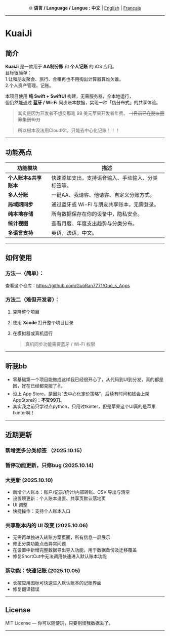 <p align="center">
  🌐 <b>语言 / Language / Langue :</b>
  <b>中文</b> |
  <a href="README.md">English</a> |
  <a href="README_FR.md">Français</a>
</p>

---
# KuaiJi   

## 简介

**KuaiJi** 是一款用于 **AA制分账** 和 **个人记账** 的 iOS 应用。  
目标很简单：  
1.让和朋友聚会、旅行、合租再也不用掏出计算器算谁欠谁。  
2.个人资产管理，记账。

本项目使用 **纯 Swift + SwiftUI** 构建，无需服务器，全本地运行，  
但仍然能通过 **蓝牙 / Wi-Fi** 同步账本数据，实现一种「伪分布式」的共享体验。  
> 其实是因为开发者不想交那笔 99 美元苹果开发者年费。 ~~（目前已在朋友圈筹集到10刀~~

> 所以根本没法用CloudKit，只能去中心化记账！！！
---

## 功能亮点

| 功能模块 | 描述 |
|-----------|------|
| **个人账本&共享账本** | 快速添加支出，支持语音输入、手动输入、分类标签等。 |
| **多人分账** | 一键AA、我请客、他请客、自定义分账方式。 |
| **局域网同步** | 通过蓝牙或 Wi-Fi 与朋友共享账本，无需登录。 |
| **纯本地存储** | 所有数据保存在你的设备中，隐私安全。 |
| **统计视图** | 查看月度、年度支出趋势与分类分布。 |
| **多语言支持** | 英语，法语，中文。 |


---

## 如何使用
### 方法一（简单）：  
查看这个仓库：https://github.com/GuoRan7771/Guo_s_Apps

### 方法二（难但开发者）：  

1. 克隆整个项目   

2. 使用 **Xcode** 打开整个项目目录  
3. 在模拟器或真机运行

   > 真机同步功能需要蓝牙 / Wi-Fi 权限

---

## 听我bb

* 零基础第一个项目能做成这样我已经很开心了，从代码到UI到分发，真的都是困，好在已经都克服了✌️。  
* 没上 App Store，是因为“去中心化定价策略”，后续有时间和钱会上架AppStore的：**不交99刀**。  
* 其实我之前只学过点python，只用过tkinter，但是苹果这个UI真的是苹果tkinter啊！

---

## 近期更新
### 新增更多分类标签 （2025.10.15）  

### 暂停功能更新，只修bug (2025.10.14)

### 大更新 (2025.10.10)

 - 新增个人账本：账户/记录/统计/内部转账、CSV 导出与清空
 - 设置项更新：个人账本设置、共享页默认落地页
 - UI 调整
 - 快捷操作：支持个人账本入口

### 共享账本内的 UI 改变 (2025.10.06)

 - 无需再单独进入转账方案页面，所有信息一屏展示  
 - 修正分类功能点击异常问题  
 - 在设置中新增完整数据导出导入功能，用于数据备份及迁移覆盖  
 - 修复ShortCut中无法调用快速进入默认账本功能  

### 新功能：快速记账 (2025.10.05)

 - 长按应用图标可快速进入默认账本的记账界面
 - 修复翻译错误

---

## License

MIT License — 你可以随便玩，只要别怪我数据丢了。

---
